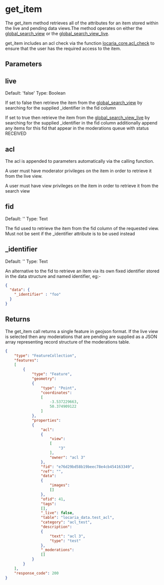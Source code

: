 # get_item

The get_item method retrieves all of the attributes for an item stored within the live and pending data views.The method operates on either the [global_search_view](../locaria_data_views/materialised_views/global_search_view.md) or the [global_search_view_live](../locaria_data_views/views/global_search_view_live.md). 

get_item includes an acl check via the function [locaria_core.acl_check](../../database/functions/utility/acl_check.sql) to ensure that the user has the required access to the item.

## Parameters

## live

Default: 'false'
Type: Boolean

If set to false then retrieve the item from the [global_search_view](../locaria_data_views/materialised_views/global_search_view.md) by searching for the supplied _identifier in the fid column

If set to true then retrieve the item from the [global_search_view_live](../locaria_data_views/views/global_search_view_live.md) by searching for the supplied _identifier in the fid column additionally append any items for this fid that appear in the moderations queue with status RECEIVED 

## acl

The acl is appended to parameters automatically via the calling function. 

A user must have moderator privileges on the item in order to retrieve it from the live view.

A user must have view privileges on the item in order to retrieve it from the search view

## fid

Default: ''
Type: Text

The fid used to retrieve the item from the fid column of the requested view. Must not be sent if the _identifier attribute is to be used instead

## _identifier

Default: ''
Type: Text

An alternative to the fid to retrieve an item via its own fixed identifier stored in the data structure and named identifier, eg:-

```json
{
  "data": {
    "_identifier" : "foo"
  }
}
```
## Returns

The get_item call returns a single feature in geojson format. If the live view is selected then any moderations that are pending are supplied as a JSON array representing record structure of the moderations table.

```json
{
    "type": "FeatureCollection",
    "features":
    [
        {
            "type": "Feature",
            "geometry":
            {
                "type": "Point",
                "coordinates":
                [
                    -3.537229663,
                    50.374909122
                ]
            },
            "properties":
            {
                "acl":
                {
                    "view":
                    [
                        "3"
                    ],
                    "owner": "acl 3"
                },
                "fid": "e76d29bd58b19beec78e4cb454163349",
                "ref": "",
                "data":
                {
                    "images":
                    []
                },
                "ofid": 41,
                "tags":
                [],
                "_live": false,
                "table": "locaria_data.test_acl",
                "category": "acl_test",
                "description":
                {
                    "text": "acl 3",
                    "type": "test"
                },
                "_moderations":
                []
            }
        }
    ],
    "response_code": 200
}
```


